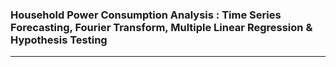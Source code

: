### Household Power Consumption Analysis : Time Series Forecasting, Fourier Transform, Multiple Linear Regression & Hypothesis Testing
---
